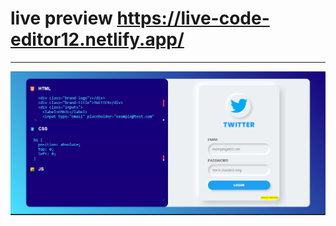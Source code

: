 # live preview https://live-code-editor12.netlify.app/
<hr/>
<img src="images/Screenshot 2023-01-20 214157.png" alt="">
